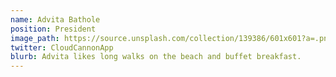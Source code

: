 ```yaml
---
name: Advita Bathole
position: President
image_path: https://source.unsplash.com/collection/139386/601x601?a=.png
twitter: CloudCannonApp
blurb: Advita likes long walks on the beach and buffet breakfast.
---
```


